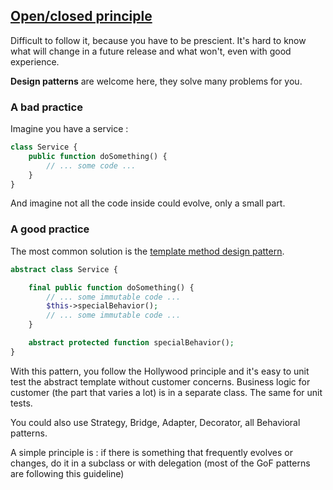 ## [Open/closed principle][1]

Difficult to follow it, because you have to be prescient. It's hard to know
what will change in a future release and what won't, even with good experience.

**Design patterns** are welcome here, they solve many problems for you.

### A bad practice

Imagine you have a service :

```php
class Service {
    public function doSomething() {
        // ... some code ...
    }
}
```

And imagine not all the code inside could evolve, only a small part. 

### A good practice

The most common solution is the [template method design pattern][2].

```php
abstract class Service {

    final public function doSomething() {
        // ... some immutable code ...
        $this->specialBehavior();
        // ... some immutable code ...
    }

    abstract protected function specialBehavior();
}
```

With this pattern, you follow the Hollywood principle and it's easy to unit test
the abstract template without customer concerns. Business logic for customer
(the part that varies a lot) is in a separate class. The same for unit tests.

You could also use Strategy, Bridge, Adapter, Decorator, all Behavioral patterns.

A simple principle is : if there is something that frequently evolves or changes, 
do it in a subclass or with delegation (most of the GoF patterns are following this guideline)

[1]: http://en.wikipedia.org/wiki/Open/closed_principle
[2]: http://en.wikipedia.org/wiki/Template_method